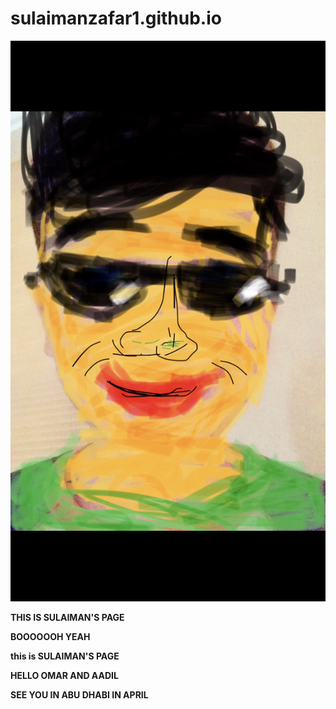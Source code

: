 # sulaimanzafar1.github.io

<html>


<img src="image001.jpg">

<p> <b>
THIS IS SULAIMAN'S PAGE

BOOOOOOH YEAH

this is SULAIMAN'S PAGE

HELLO OMAR AND AADIL

SEE YOU IN ABU DHABI IN APRIL

</b> </p>


</html>
